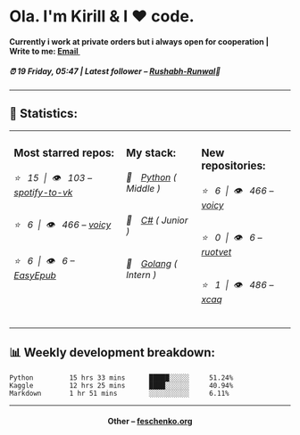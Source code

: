 
<h1>Ola. I'm Kirill & I ❤️ code.</h1>
<h4>Currently i work at private orders but i always open for cooperation | Write to me: <a href="mailto:git.xcaq@gmail.com">Email <img src="https://camo.githubusercontent.com/5bf17041186bbc591a286709593ee76baf2e4711/68747470733a2f2f6564656e742e6769746875622e696f2f537570657254696e7949636f6e732f696d616765732f7376672f676d61696c2e737667" width="10"></a></h4>
<h5>⏰ 19 Friday, 05:47 | Latest follower – <a href="https://github.com/Rushabh-Runwal/" target="_blank">Rushabh-Runwal</a>👋</h5>
<hr>
<h2>📝 Statistics: </h2>
<table>
  <tr>
    <td valign="top">
      <h3>Most starred repos: </h3>
            <h6>⭐️&nbsp;&nbsp;&nbsp;15&nbsp;&nbsp;|&nbsp;&nbsp;👁&nbsp;&nbsp;&nbsp;103 – <a href='https://github.com/xcaq/spotify-to-vk'>spotify-to-vk</a></h6> 
      <h6>⭐️&nbsp;&nbsp;&nbsp;6&nbsp;&nbsp;|&nbsp;&nbsp;👁&nbsp;&nbsp;&nbsp;466 – <a href='https://github.com/xcaq/voicy'>voicy</a></h6> 
      <h6>⭐️&nbsp;&nbsp;&nbsp;6&nbsp;&nbsp;|&nbsp;&nbsp;👁&nbsp;&nbsp;&nbsp;6 – <a href='https://github.com/xcaq/EasyEpub'>EasyEpub</a></h6> 
    </td>
    <td valign="top">
      <h3>My stack: </h3>
      <h6>📔&emsp;<a href="https://github.com/xcaq?tab=repositories&q=&type=&language=python">Python</a> ( Middle )</h6>
      <h6>📗&emsp;<a href="https://github.com/xcaq?tab=repositories&q=&type=&language=c%23">C#</a> ( Junior )</h6>
      <h6>📘&emsp;<a href="https://github.com/xcaq?tab=repositories&q=&type=&language=go">Golang</a> ( Intern )</h6>
      </td>
     <td valign="top">
      <h3>New repositories: </h3>
           <h6>⭐️&nbsp;&nbsp;&nbsp;6&nbsp;&nbsp;|&nbsp;&nbsp;👁&nbsp;&nbsp;&nbsp;466 – <a href='https://github.com/xcaq/voicy'>voicy</a></h6> 
      <h6>⭐️&nbsp;&nbsp;&nbsp;0&nbsp;&nbsp;|&nbsp;&nbsp;👁&nbsp;&nbsp;&nbsp;6 – <a href='https://github.com/xcaq/ruotvet'>ruotvet</a></h6> 
      <h6>⭐️&nbsp;&nbsp;&nbsp;1&nbsp;&nbsp;|&nbsp;&nbsp;👁&nbsp;&nbsp;&nbsp;486 – <a href='https://github.com/xcaq/xcaq'>xcaq</a></h6> 
        </td>
  </tr>
</table>
<h2>📊 Weekly development breakdown: </h2>


```text
Python         15 hrs 33 mins      █████░░░░░     51.24%
Kaggle         12 hrs 25 mins      ████░░░░░░     40.94%
Markdown       1 hr 51 mins        ░░░░░░░░░░     6.11%
```



<hr>
<h4 align="center">Other – <a href='http://feschenko.org' target="_blank">feschenko.org</a><h4>
    